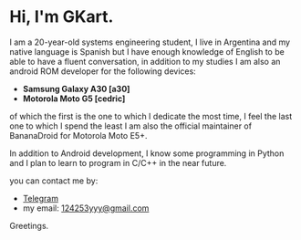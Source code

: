 # Hi, I'm GKart.

I am a 20-year-old systems engineering student, I live in Argentina and my native language is Spanish but I have enough knowledge of English to be able to have a fluent conversation, in addition to my studies I am also an android ROM developer for the following devices:

- **Samsung Galaxy A30 [a30]**
- **Motorola Moto G5 [cedric]**

of which the first is the one to which I dedicate the most time, I feel the last one to which I spend the least
I am also the official maintainer of BananaDroid for Motorola Moto E5+.

In addition to Android development, I know some programming in Python and I plan to learn to program in C/C++ in the near future.

you can contact me by:

- [Telegram](https://t.m/STKUser)
- my email: 124253yyy@gmail.com

Greetings.
